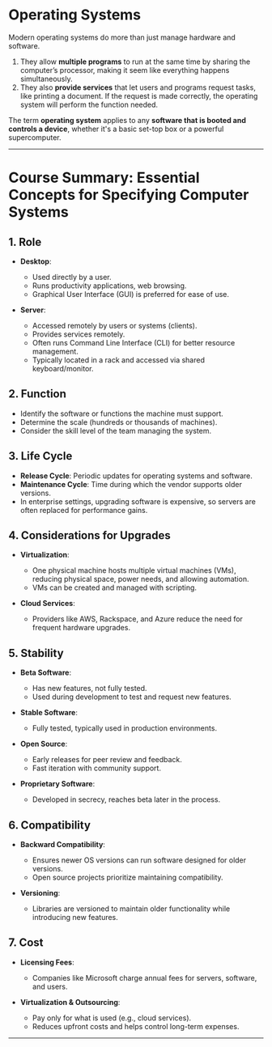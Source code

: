 # Operating Systems
Modern operating systems do more than just manage hardware and software. 

1. They allow **multiple programs** to run at the same time by sharing the computer’s processor, making it seem like everything happens simultaneously. 
2. They also **provide services** that let users and programs request tasks, like printing a document. If the request is made correctly, the operating system will perform the function needed.

The term **operating system** applies to any **software that is booted and controls a device**, whether it's a basic set-top box or a powerful supercomputer.

---
# Course Summary: Essential Concepts for Specifying Computer Systems

## 1. **Role**
- **Desktop**: 
  - Used directly by a user.
  - Runs productivity applications, web browsing.
  - Graphical User Interface (GUI) is preferred for ease of use.
  
- **Server**: 
  - Accessed remotely by users or systems (clients).
  - Provides services remotely.
  - Often runs Command Line Interface (CLI) for better resource management. 
  - Typically located in a rack and accessed via shared keyboard/monitor.

## 2. **Function** 
- Identify the software or functions the machine must support.
- Determine the scale (hundreds or thousands of machines).
- Consider the skill level of the team managing the system.

## 3. **Life Cycle**
- **Release Cycle**: Periodic updates for operating systems and software.
- **Maintenance Cycle**: Time during which the vendor supports older versions.
- In enterprise settings, upgrading software is expensive, so servers are often replaced for performance gains.
  
## 4. **Considerations for Upgrades**
- **Virtualization**: 
  - One physical machine hosts multiple virtual machines (VMs), reducing physical space, power needs, and allowing automation.
  - VMs can be created and managed with scripting.
  
- **Cloud Services**:
  - Providers like AWS, Rackspace, and Azure reduce the need for frequent hardware upgrades.

## 5. **Stability**
- **Beta Software**: 
  - Has new features, not fully tested. 
  - Used during development to test and request new features.
  
- **Stable Software**: 
  - Fully tested, typically used in production environments.
  
- **Open Source**: 
  - Early releases for peer review and feedback.  
  - Fast iteration with community support.
  
- **Proprietary Software**: 
  - Developed in secrecy, reaches beta later in the process.

## 6. **Compatibility**
- **Backward Compatibility**: 
  - Ensures newer OS versions can run software designed for older versions.
  - Open source projects prioritize maintaining compatibility.
  
- **Versioning**: 
  - Libraries are versioned to maintain older functionality while introducing new features.

## 7. **Cost**
- **Licensing Fees**: 
  - Companies like Microsoft charge annual fees for servers, software, and users.
  
- **Virtualization & Outsourcing**: 
  - Pay only for what is used (e.g., cloud services).
  - Reduces upfront costs and helps control long-term expenses.
  
---
